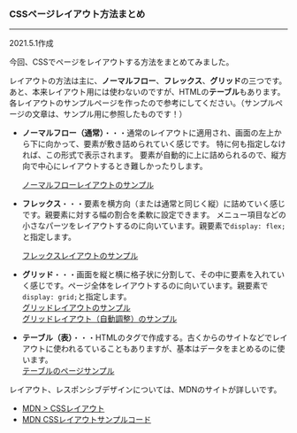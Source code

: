### CSSページレイアウト方法まとめ 
---
2021.5.1作成

今回、CSSでページをレイアウトする方法をまとめてみました。

レイアウトの方法は主に、**ノーマルフロー**、**フレックス**、**グリッド**の三つです。あと、本来レイアウト用には使わないのですが、HTMLの**テーブル**もあります。各レイアウトのサンプルページを作ったので参考にしてください。（サンプルページの文章は、サンプル用に参照したものです！）  


- **ノーマルフロー（通常）**・・・通常のレイアウトに適用され、画面の左上から下に向かって、要素が敷き詰められていく感じです。 特に何も指定しなければ、この形式で表示されます。 要素が自動的に上に詰められるので、縦方向で中心にレイアウトするとき難しかったりします。  

  [ノーマルフローレイアウトのサンプル](../sample/css_layout/layout_normal.html)  

- **フレックス**・・・要素を横方向（または通常と同じく縦）に詰めていく感じです。親要素に対する幅の割合を柔軟に設定できます。 メニュー項目などの小さなパーツをレイアウトするのに向いています。親要素で`display: flex;`と指定します。  

  [フレックスレイアウトのサンプル](../sample/css_layout/layout_flex.html)  

- **グリッド**・・・画面を縦と横に格子状に分割して、その中に要素を入れていく感じです。ページ全体をレイアウトするのに向いています。親要素で`display: grid;`と指定します。  
  [グリッドレイアウトのサンプル](../sample/css_layout/layout_grid.html)  
  [グリッドレイアウト（自動調整）のサンプル](../sample/css_layout/layout_grid.html)

- **テーブル（表）**・・・HTMLのタグで作成する。古くからのサイトなどでレイアウトに使われるていることもありますが、基本はデータをまとめるのに使います。  
  [テーブルのページサンプル](../sample/css_layout/layout_table.html)

レイアウト、レスポンシブデザインについては、MDNのサイトが詳しいです。  
- [MDN > CSSレイアウト](https://developer.mozilla.org/ja/docs/Learn/CSS/CSS_layout)
- [MDN CSSレイアウトサンプルコード](https://github.com/mdn/learning-area/tree/master/css/css-layout)